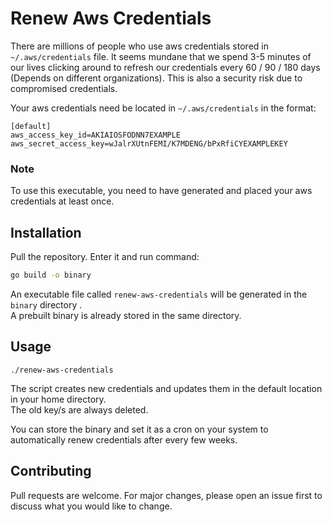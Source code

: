 # Renew Aws Credentials

There are millions of people who use aws credentials stored in `~/.aws/credentials` file. It seems mundane that we spend 3-5 minutes of our lives clicking around to refresh our credentials every 60 / 90 / 180 days (Depends on different organizations). This is also a security risk due to compromised credentials.

Your aws credentials need be located in `~/.aws/credentials` in the format:
```
[default]
aws_access_key_id=AKIAIOSFODNN7EXAMPLE
aws_secret_access_key=wJalrXUtnFEMI/K7MDENG/bPxRfiCYEXAMPLEKEY
```

### Note
To use this executable, you need to have generated and placed your aws credentials at least once.

## Installation

Pull the repository. Enter it and run command:

```bash
go build -o binary
```
An executable file called `renew-aws-credentials` will be generated in the `binary` directory .
<br> 
A prebuilt binary is already stored in the same directory.

## Usage

```
./renew-aws-credentials
```

The script creates new credentials and updates them in the default location in your home directory.  <br /> 
The old key/s are always deleted. 

You can store the binary and set it as a cron on your system to automatically renew credentials after every few weeks.

## Contributing
Pull requests are welcome. For major changes, please open an issue first to discuss what you would like to change.
